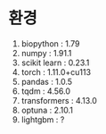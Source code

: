 # 환경
1. biopython : 1.79
2. numpy : 1.91.1
3. scikit learn : 0.23.1
4. torch : 1.11.0+cu113
5. pandas : 1.0.5
6. tqdm : 4.56.0
7. transformers : 4.13.0
8. optuna : 2.10.1
9. lightgbm : ?

